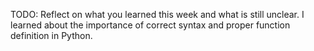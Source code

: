 TODO: Reflect on what you learned this week and what is still unclear.
I learned about the importance of correct syntax and proper function definition in Python.